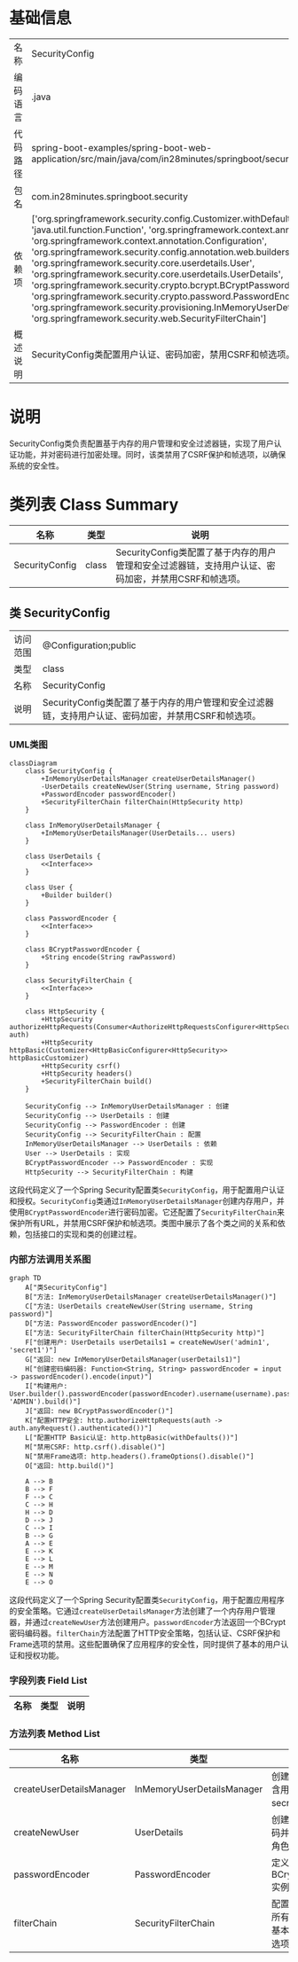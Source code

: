 # 基础信息

|      |      |
|------|------|
| 名称 | SecurityConfig |
| 编码语言 | .java |
| 代码路径 | spring-boot-examples/spring-boot-web-application/src/main/java/com/in28minutes/springboot/security/SecurityConfig.java |
| 包名 | com.in28minutes.springboot.security |
| 依赖项 | ['org.springframework.security.config.Customizer.withDefaults', 'java.util.function.Function', 'org.springframework.context.annotation.Bean', 'org.springframework.context.annotation.Configuration', 'org.springframework.security.config.annotation.web.builders.HttpSecurity', 'org.springframework.security.core.userdetails.User', 'org.springframework.security.core.userdetails.UserDetails', 'org.springframework.security.crypto.bcrypt.BCryptPasswordEncoder', 'org.springframework.security.crypto.password.PasswordEncoder', 'org.springframework.security.provisioning.InMemoryUserDetailsManager', 'org.springframework.security.web.SecurityFilterChain'] |
| 概述说明 | SecurityConfig类配置用户认证、密码加密，禁用CSRF和帧选项。 |

# 说明

SecurityConfig类负责配置基于内存的用户管理和安全过滤器链，实现了用户认证功能，并对密码进行加密处理。同时，该类禁用了CSRF保护和帧选项，以确保系统的安全性。

# 类列表 Class Summary

| 名称   | 类型  | 说明 |
|-------|------|-------------|
| SecurityConfig | class | SecurityConfig类配置了基于内存的用户管理和安全过滤器链，支持用户认证、密码加密，并禁用CSRF和帧选项。 |



## 类 SecurityConfig

|      |      |
|------|------|
| 访问范围 | @Configuration;public |
| 类型 | class |
| 名称 | SecurityConfig |
| 说明 | SecurityConfig类配置了基于内存的用户管理和安全过滤器链，支持用户认证、密码加密，并禁用CSRF和帧选项。 |


### UML类图

```mermaid
classDiagram
    class SecurityConfig {
        +InMemoryUserDetailsManager createUserDetailsManager()
        -UserDetails createNewUser(String username, String password)
        +PasswordEncoder passwordEncoder()
        +SecurityFilterChain filterChain(HttpSecurity http)
    }

    class InMemoryUserDetailsManager {
        +InMemoryUserDetailsManager(UserDetails... users)
    }

    class UserDetails {
        <<Interface>>
    }

    class User {
        +Builder builder()
    }

    class PasswordEncoder {
        <<Interface>>
    }

    class BCryptPasswordEncoder {
        +String encode(String rawPassword)
    }

    class SecurityFilterChain {
        <<Interface>>
    }

    class HttpSecurity {
        +HttpSecurity authorizeHttpRequests(Consumer<AuthorizeHttpRequestsConfigurer<HttpSecurity>.AuthorizationManagerRequestMatcherRegistry> auth)
        +HttpSecurity httpBasic(Customizer<HttpBasicConfigurer<HttpSecurity>> httpBasicCustomizer)
        +HttpSecurity csrf()
        +HttpSecurity headers()
        +SecurityFilterChain build()
    }

    SecurityConfig --> InMemoryUserDetailsManager : 创建
    SecurityConfig --> UserDetails : 创建
    SecurityConfig --> PasswordEncoder : 创建
    SecurityConfig --> SecurityFilterChain : 配置
    InMemoryUserDetailsManager --> UserDetails : 依赖
    User --> UserDetails : 实现
    BCryptPasswordEncoder --> PasswordEncoder : 实现
    HttpSecurity --> SecurityFilterChain : 构建
```

这段代码定义了一个Spring Security配置类`SecurityConfig`，用于配置用户认证和授权。`SecurityConfig`类通过`InMemoryUserDetailsManager`创建内存用户，并使用`BCryptPasswordEncoder`进行密码加密。它还配置了`SecurityFilterChain`来保护所有URL，并禁用CSRF保护和帧选项。类图中展示了各个类之间的关系和依赖，包括接口的实现和类的创建过程。


### 内部方法调用关系图

```mermaid
graph TD
    A["类SecurityConfig"]
    B["方法: InMemoryUserDetailsManager createUserDetailsManager()"]
    C["方法: UserDetails createNewUser(String username, String password)"]
    D["方法: PasswordEncoder passwordEncoder()"]
    E["方法: SecurityFilterChain filterChain(HttpSecurity http)"]
    F["创建用户: UserDetails userDetails1 = createNewUser('admin1', 'secret1')"]
    G["返回: new InMemoryUserDetailsManager(userDetails1)"]
    H["创建密码编码器: Function<String, String> passwordEncoder = input -> passwordEncoder().encode(input)"]
    I["构建用户: User.builder().passwordEncoder(passwordEncoder).username(username).password(password).roles('USER', 'ADMIN').build()"]
    J["返回: new BCryptPasswordEncoder()"]
    K["配置HTTP安全: http.authorizeHttpRequests(auth -> auth.anyRequest().authenticated())"]
    L["配置HTTP Basic认证: http.httpBasic(withDefaults())"]
    M["禁用CSRF: http.csrf().disable()"]
    N["禁用Frame选项: http.headers().frameOptions().disable()"]
    O["返回: http.build()"]

    A --> B
    B --> F
    F --> C
    C --> H
    H --> D
    D --> J
    C --> I
    B --> G
    A --> E
    E --> K
    E --> L
    E --> M
    E --> N
    E --> O
```

这段代码定义了一个Spring Security配置类`SecurityConfig`，用于配置应用程序的安全策略。它通过`createUserDetailsManager`方法创建了一个内存用户管理器，并通过`createNewUser`方法创建用户。`passwordEncoder`方法返回一个BCrypt密码编码器。`filterChain`方法配置了HTTP安全策略，包括认证、CSRF保护和Frame选项的禁用。这些配置确保了应用程序的安全性，同时提供了基本的用户认证和授权功能。

### 字段列表 Field List

| 名称  | 类型  | 说明 |
|-------|-------|------|

### 方法列表 Method List

| 名称  | 类型  | 说明 |
|-------|-------|------|
| createUserDetailsManager | InMemoryUserDetailsManager | 创建内存用户管理器，包含用户admin1和密码secret1。 |
| createNewUser | UserDetails | 创建新用户方法，编码密码并设置用户名、密码及角色。 |
| passwordEncoder | PasswordEncoder | 定义一个Bean方法，返回BCryptPasswordEncoder实例。 |
| filterChain | SecurityFilterChain | 配置安全过滤器链，要求所有请求认证，启用HTTP基本认证，禁用CSRF和帧选项。 |




